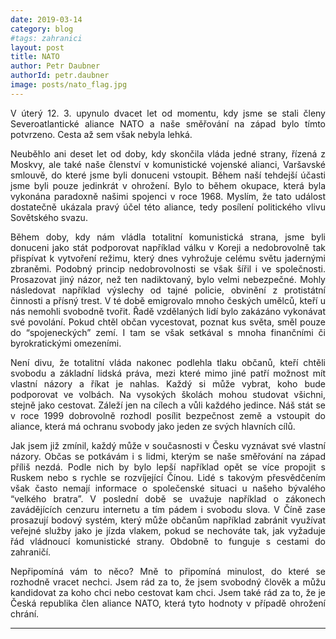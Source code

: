 ```yaml
---
date: 2019-03-14
category: blog
#tags: zahranici
layout: post
title: NATO
author: Petr Daubner
authorId: petr.daubner
image: posts/nato_flag.jpg
---
```


<p style='text-align: justify;'>
V úterý 12. 3. upynulo dvacet let od momentu, kdy jsme se stali členy Severoatlantické aliance NATO a naše směřování na západ bylo tímto potvrzeno. Cesta až sem však nebyla lehká.

</p><p style='text-align: justify;'>
Neuběhlo ani deset let od doby, kdy skončila vláda jedné strany, řízená z Moskvy, ale také naše členství v komunistické vojenské alianci, Varšavské smlouvě, do které jsme byli donuceni vstoupit. Během naší tehdejší účasti jsme byli pouze jedinkrát v ohrožení. Bylo to během okupace, která byla vykonána paradoxně našimi spojenci v roce 1968. Myslím, že tato událost dostatečně ukázala pravý účel této aliance, tedy posílení politického vlivu Sovětského svazu. 

</p><p style='text-align: justify;'>
Během doby, kdy nám vládla totalitní komunistická strana, jsme byli donuceni jako stát podporovat například válku v Koreji a nedobrovolně tak přispívat k vytvoření režimu, který dnes vyhrožuje celému světu jadernými zbraněmi. Podobný princip nedobrovolnosti se však šířil i ve společnosti. Prosazovat jiný názor, než ten nadiktovaný, bylo velmi nebezpečné. Mohly následovat například výslechy od tajné policie, obvinění z protistátní činnosti a přísný trest. V té době emigrovalo mnoho českých umělců, kteří u nás nemohli svobodně tvořit. Řadě vzdělaných lidí bylo zakázáno vykonávat své povolání. Pokud chtěl občan vycestovat, poznat kus světa, směl pouze do “spojeneckých” zemí. I tam se však setkával s mnoha finančními či byrokratickými omezeními. 

</p><p style='text-align: justify;'>
Není divu, že totalitní vláda nakonec podlehla tlaku občanů, kteří chtěli svobodu a základní lidská práva, mezi které mimo jiné patří možnost mít vlastní názory a říkat je nahlas. Každý si může vybrat, koho bude podporovat ve volbách. Na vysokých školách mohou studovat všichni, stejně jako cestovat. Záleží jen na cílech a vůli každého jedince. Náš stát se v roce 1999 dobrovolně rozhodl posílit bezpečnost země a vstoupit do aliance, která má ochranu svobody jako jeden ze svých hlavních cílů.

</p><p style='text-align: justify;'>
Jak jsem již zmínil, každý může v současnosti v Česku vyznávat své vlastní názory. Občas se potkávám i s lidmi, kterým se naše směřování na západ příliš nezdá. Podle nich by bylo lepší například opět se více propojit s Ruskem nebo s rychle se rozvíjející Čínou. Lidé s takovým přesvědčením však často nemají informace o společenské situaci u našeho bývalého “velkého bratra”. V poslední době se uvažuje například o zákonech zavádějících cenzuru internetu a tím pádem i svobodu slova. V Číně zase prosazují bodový systém, který může občanům například zabránit využívat veřejné služby jako je jízda vlakem, pokud se nechováte tak, jak vyžaduje řád vládnoucí komunistické strany. Obdobně to funguje s cestami do zahraničí. 

</p><p style='text-align: justify;'>
Nepřipomíná vám to něco? Mně to připomíná minulost, do které se rozhodně vracet nechci. Jsem rád za to, že jsem svobodný člověk a můžu kandidovat za koho chci nebo cestovat kam chci. Jsem také rád za to, že je Česká republika člen aliance NATO, která tyto hodnoty v případě ohrožení chrání. 
</p>

---
